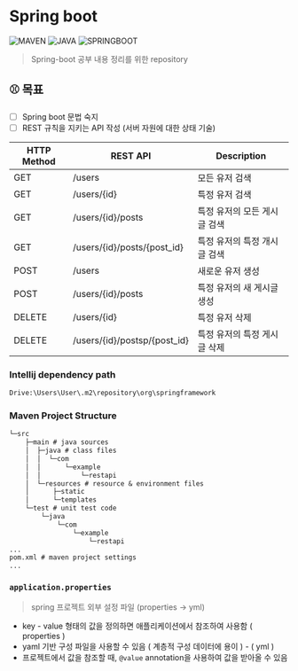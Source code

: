 # Spring boot

![MAVEN][maven-url]
![JAVA][java-url]
![SPRINGBOOT][spring-url]

> Spring-boot 공부 내용 정리를 위한 repository 

[maven-url]: https://shields.io/badge/maven-v4.0.0-blue?style=for-the-badge
[java-url]: https://shields.io/badge/java-v11-BLUE?style=for-the-badge
[spring-url]: https://shields.io/badge/spring%20boot-v2.6.4-orange?style=for-the-badge

## ⚾ 목표

- [ ] Spring boot 문법 숙지
- [ ] REST 규칙을 지키는 API 작성 (서버 자원에 대한 상태 기술)

| HTTP Method | REST API                     | Description      |
|-------------|------------------------------|------------------|
| GET         | /users                       | 모든 유저 검색         |
| GET         | /users/{id}                  | 특정 유저 검색         |
| GET         | /users/{id}/posts            | 특정 유저의 모든 게시글 검색 |
| GET         | /users/{id}/posts/{post_id}  | 특정 유저의 특정 개시글 검색 |
| POST        | /users                       | 새로운 유저 생성        |
| POST        | /users/{id}/posts            | 특정 유저의 새 게시글 생성  |
| DELETE      | /users/{id}                  | 특정 유저 삭제         |
| DELETE      | /users/{id}/postsp/{post_id} | 특정 유저의 특정 게시글 삭제 |

### Intellij dependency path
```bash
Drive:\Users\User\.m2\repository\org\springframework
```

### Maven Project Structure
```markdown
└─src
    ├─main # java sources
    │  ├─java # class files
    │  │  └─com
    │  │      └─example
    │  │          └─restapi
    │  └─resources # resource & environment files
    │      ├─static
    │      └─templates
    └─test # unit test code
        └─java
            └─com
                └─example
                    └─restapi
...
pom.xml # maven project settings
...
```

### `application.properties`

> spring 프로젝트 외부 설정 파일 (properties -> yml)

- key - value 형태의 값을 정의하면 애플리케이션에서 참조하여 사용함 ( properties )
- yaml 기반 구성 파일을 사용할 수 있음 ( 계층적 구성 데이터에 용이 ) - ( yml )
- 프로젝트에서 값을 참조할 때, `@value` annotation을 사용하여 값을 받아올 수 있음